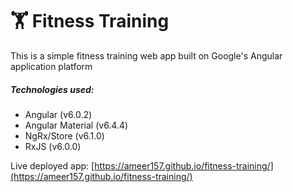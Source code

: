 # 🏋️ Fitness Training

This is a simple fitness training web app built on Google's Angular application platform
##### Technologies used:
* Angular (v6.0.2)
* Angular Material (v6.4.4)
* NgRx/Store (v6.1.0)
* RxJS (v6.0.0)

Live deployed app: [https://ameer157.github.io/fitness-training/](https://ameer157.github.io/fitness-training/)
